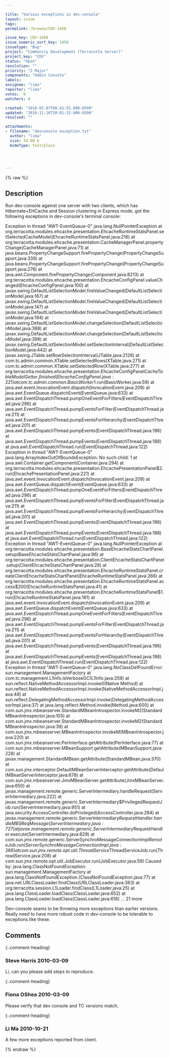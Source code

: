 ```yaml
---

title: "Various exceptions in dev-console"
layout: issue
tags: 
permalink: /browse/CDV-1458

issue_key: CDV-1458
issue_numeric_sort_key: 1458
issuetype: "Bug"
project: "Community Development (Terracotta Server)"
project_key: "CDV"
status: "Open"
resolution: ""
priority: "2 Major"
components: "Admin Console"
labels: 
assignee: "lima"
reporter: "lima"
votes:  0
watchers: 0

created: "2010-03-07T08:42:55.000-0500"
updated: "2010-11-16T20:01:33.000-0500"
resolved: ""

attachments:
- filename: "devconsole exception.txt"
  author: "lima"
  size: 34.00 k
  mimeType: text/plain




---
```


{% raw %}

## Description

<div markdown="1" class="description">

Run dev-console against one server with two clients, which has Hibernate+EHCache and Session clustering in Express mode, got the following exceptions in dev-console's terminal console: 

Exception in thread "AWT-EventQueue-0" java.lang.NullPointerException
	at org.terracotta.modules.ehcache.presentation.EhcacheRuntimeStatsPanel.setSelectedCacheModel(EhcacheRuntimeStatsPanel.java:216)
	at org.terracotta.modules.ehcache.presentation.CacheManagerPanel.propertyChange(CacheManagerPanel.java:71)
	at java.beans.PropertyChangeSupport.firePropertyChange(PropertyChangeSupport.java:339)
	at java.beans.PropertyChangeSupport.firePropertyChange(PropertyChangeSupport.java:276)
	at java.awt.Component.firePropertyChange(Component.java:8213)
	at org.terracotta.modules.ehcache.presentation.EhcacheConfigPanel.valueChanged(EhcacheConfigPanel.java:100)
	at javax.swing.DefaultListSelectionModel.fireValueChanged(DefaultListSelectionModel.java:167)
	at javax.swing.DefaultListSelectionModel.fireValueChanged(DefaultListSelectionModel.java:147)
	at javax.swing.DefaultListSelectionModel.fireValueChanged(DefaultListSelectionModel.java:194)
	at javax.swing.DefaultListSelectionModel.changeSelection(DefaultListSelectionModel.java:388)
	at javax.swing.DefaultListSelectionModel.changeSelection(DefaultListSelectionModel.java:398)
	at javax.swing.DefaultListSelectionModel.setSelectionInterval(DefaultListSelectionModel.java:442)
	at javax.swing.JTable.setRowSelectionInterval(JTable.java:2128)
	at com.tc.admin.common.XTable.setSelectedRows(XTable.java:271)
	at com.tc.admin.common.XTable.setSelectedRow(XTable.java:277)
	at org.terracotta.modules.ehcache.presentation.EhcacheConfigPanel$CacheTableModelGetter.finished(EhcacheConfigPanel.java:221)
	at com.tc.admin.common.BasicWorker$1.run(BasicWorker.java:59)
	at java.awt.event.InvocationEvent.dispatch(InvocationEvent.java:209)
	at java.awt.EventQueue.dispatchEvent(EventQueue.java:633)
	at java.awt.EventDispatchThread.pumpOneEventForFilters(EventDispatchThread.java:296)
	at java.awt.EventDispatchThread.pumpEventsForFilter(EventDispatchThread.java:211)
	at java.awt.EventDispatchThread.pumpEventsForHierarchy(EventDispatchThread.java:201)
	at java.awt.EventDispatchThread.pumpEvents(EventDispatchThread.java:196)
	at java.awt.EventDispatchThread.pumpEvents(EventDispatchThread.java:188)
	at java.awt.EventDispatchThread.run(EventDispatchThread.java:122)
Exception in thread "AWT-EventQueue-0" java.lang.ArrayIndexOutOfBoundsException: No such child: 1
	at java.awt.Container.getComponent(Container.java:294)
	at org.terracotta.modules.ehcache.presentation.EhcachePresentationPanel$2.run(EhcachePresentationPanel.java:221)
	at java.awt.event.InvocationEvent.dispatch(InvocationEvent.java:209)
	at java.awt.EventQueue.dispatchEvent(EventQueue.java:633)
	at java.awt.EventDispatchThread.pumpOneEventForFilters(EventDispatchThread.java:296)
	at java.awt.EventDispatchThread.pumpEventsForFilter(EventDispatchThread.java:211)
	at java.awt.EventDispatchThread.pumpEventsForHierarchy(EventDispatchThread.java:201)
	at java.awt.EventDispatchThread.pumpEvents(EventDispatchThread.java:196)
	at java.awt.EventDispatchThread.pumpEvents(EventDispatchThread.java:188)
	at java.awt.EventDispatchThread.run(EventDispatchThread.java:122)
Exception in thread "AWT-EventQueue-0" java.lang.NullPointerException
	at org.terracotta.modules.ehcache.presentation.BaseEhcacheStatsChartPanel.setup(BaseEhcacheStatsChartPanel.java:96)
	at org.terracotta.modules.ehcache.presentation.ClientEhcacheStatsChartPanel.setup(ClientEhcacheStatsChartPanel.java:28)
	at org.terracotta.modules.ehcache.presentation.EhcacheRuntimeStatsPanel.createClientEhcacheStatsChartPanel(EhcacheRuntimeStatsPanel.java:266)
	at org.terracotta.modules.ehcache.presentation.EhcacheRuntimeStatsPanel.access$200(EhcacheRuntimeStatsPanel.java:41)
	at org.terracotta.modules.ehcache.presentation.EhcacheRuntimeStatsPanel$1.run(EhcacheRuntimeStatsPanel.java:161)
	at java.awt.event.InvocationEvent.dispatch(InvocationEvent.java:209)
	at java.awt.EventQueue.dispatchEvent(EventQueue.java:633)
	at java.awt.EventDispatchThread.pumpOneEventForFilters(EventDispatchThread.java:296)
	at java.awt.EventDispatchThread.pumpEventsForFilter(EventDispatchThread.java:211)
	at java.awt.EventDispatchThread.pumpEventsForHierarchy(EventDispatchThread.java:201)
	at java.awt.EventDispatchThread.pumpEvents(EventDispatchThread.java:196)
	at java.awt.EventDispatchThread.pumpEvents(EventDispatchThread.java:188)
	at java.awt.EventDispatchThread.run(EventDispatchThread.java:122)
Exception in thread "AWT-EventQueue-0" java.lang.NoClassDefFoundError: sun.management.ManagementFactory
	at com.tc.management.L1Info.isVerboseGC(L1Info.java:259)
	at sun.reflect.NativeMethodAccessorImpl.invoke0(Native Method)
	at sun.reflect.NativeMethodAccessorImpl.invoke(NativeMethodAccessorImpl.java:48)
	at sun.reflect.DelegatingMethodAccessorImpl.invoke(DelegatingMethodAccessorImpl.java:37)
	at java.lang.reflect.Method.invoke(Method.java:600)
	at com.sun.jmx.mbeanserver.StandardMBeanIntrospector.invokeM2(StandardMBeanIntrospector.java:105)
	at com.sun.jmx.mbeanserver.StandardMBeanIntrospector.invokeM2(StandardMBeanIntrospector.java:39)
	at com.sun.jmx.mbeanserver.MBeanIntrospector.invokeM(MBeanIntrospector.java:220)
	at com.sun.jmx.mbeanserver.PerInterface.getAttribute(PerInterface.java:77)
	at com.sun.jmx.mbeanserver.MBeanSupport.getAttribute(MBeanSupport.java:228)
	at javax.management.StandardMBean.getAttribute(StandardMBean.java:370)
	at com.sun.jmx.interceptor.DefaultMBeanServerInterceptor.getAttribute(DefaultMBeanServerInterceptor.java:678)
	at com.sun.jmx.mbeanserver.JmxMBeanServer.getAttribute(JmxMBeanServer.java:650)
	at javax.management.remote.generic.ServerIntermediary.handleRequest(ServerIntermediary.java:222)
	at javax.management.remote.generic.ServerIntermediary$PrivilegedRequestJob.run(ServerIntermediary.java:951)
	at java.security.AccessController.doPrivileged(AccessController.java:284)
	at javax.management.remote.generic.ServerIntermediary$RequestHandler.handleMBSReqMessage(ServerIntermediary.java:727)
	at javax.management.remote.generic.ServerIntermediary$RequestHandler.execute(ServerIntermediary.java:629)
	at com.sun.jmx.remote.generic.ServerSynchroMessageConnectionImpl$RemoteJob.run(ServerSynchroMessageConnectionImpl.java:266)
	at com.sun.jmx.remote.opt.util.ThreadService$ThreadServiceJob.run(ThreadService.java:208)
	at com.sun.jmx.remote.opt.util.JobExecutor.run(JobExecutor.java:59)
Caused by: java.lang.ClassNotFoundException: sun.management.ManagementFactory
	at java.lang.ClassNotFoundException.<init>(ClassNotFoundException.java:77)
	at java.net.URLClassLoader.findClass(URLClassLoader.java:383)
	at org.terracotta.session.L1Loader.findClass(L1Loader.java:25)
	at java.lang.ClassLoader.loadClass(ClassLoader.java:652)
	at java.lang.ClassLoader.loadClass(ClassLoader.java:618)
	... 21 more

Dev-console seams to be throwing more exceptions than earlier versions. Really need to have more robust code in dev-console to be tolerable to exceptions like these. 

</div>

## Comments


{:.comment-heading}
### **Steve Harris** <span class="date">2010-03-09</span>

<div markdown="1" class="comment">

Li, can you please add steps to reproduce.

</div>


{:.comment-heading}
### **Fiona OShea** <span class="date">2010-03-09</span>

<div markdown="1" class="comment">

Please verify that dev console and TC versions match.  


</div>


{:.comment-heading}
### **Li  Ma** <span class="date">2010-10-21</span>

<div markdown="1" class="comment">

A few more exceptions reported from client.

</div>



{% endraw %}
